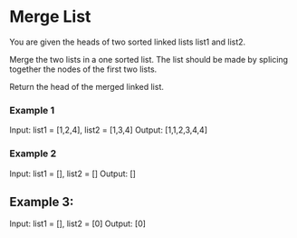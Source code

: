 # Merge List

You are given the heads of two sorted linked lists list1 and list2.

Merge the two lists in a one sorted list. The list should be made by splicing together the nodes of the first two lists.

Return the head of the merged linked list.

 

### Example 1


Input: list1 = [1,2,4], list2 = [1,3,4]
Output: [1,1,2,3,4,4]


### Example 2

Input: list1 = [], list2 = []
Output: []

## Example 3:

Input: list1 = [], list2 = [0]
Output: [0]
